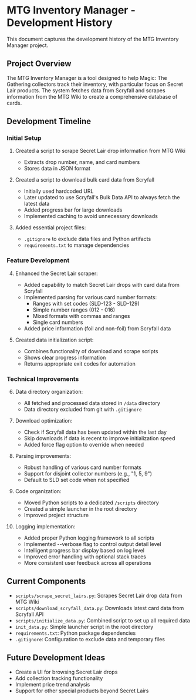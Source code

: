 # MTG Inventory Manager - Development History

This document captures the development history of the MTG Inventory Manager project.

## Project Overview

The MTG Inventory Manager is a tool designed to help Magic: The Gathering collectors track their inventory, with particular focus on Secret Lair products. The system fetches data from Scryfall and scrapes information from the MTG Wiki to create a comprehensive database of cards.

## Development Timeline

### Initial Setup

1. Created a script to scrape Secret Lair drop information from MTG Wiki
   - Extracts drop number, name, and card numbers
   - Stores data in JSON format

2. Created a script to download bulk card data from Scryfall
   - Initially used hardcoded URL
   - Later updated to use Scryfall's Bulk Data API to always fetch the latest data
   - Added progress bar for large downloads
   - Implemented caching to avoid unnecessary downloads

3. Added essential project files:
   - `.gitignore` to exclude data files and Python artifacts
   - `requirements.txt` to manage dependencies

### Feature Development

4. Enhanced the Secret Lair scraper:
   - Added capability to match Secret Lair drops with card data from Scryfall
   - Implemented parsing for various card number formats:
     - Ranges with set codes (SLD-123 - SLD-129)
     - Simple number ranges (012 - 016)
     - Mixed formats with commas and ranges
     - Single card numbers
   - Added price information (foil and non-foil) from Scryfall data

5. Created data initialization script:
   - Combines functionality of download and scrape scripts
   - Shows clear progress information
   - Returns appropriate exit codes for automation

### Technical Improvements

6. Data directory organization:
   - All fetched and processed data stored in `/data` directory
   - Data directory excluded from git with `.gitignore`

7. Download optimization:
   - Check if Scryfall data has been updated within the last day
   - Skip downloads if data is recent to improve initialization speed
   - Added force flag option to override when needed

8. Parsing improvements:
   - Robust handling of various card number formats
   - Support for disjoint collector numbers (e.g., "1, 5, 9")
   - Default to SLD set code when not specified

9. Code organization:
   - Moved Python scripts to a dedicated `/scripts` directory
   - Created a simple launcher in the root directory
   - Improved project structure

10. Logging implementation:
    - Added proper Python logging framework to all scripts
    - Implemented --verbose flag to control output detail level
    - Intelligent progress bar display based on log level
    - Improved error handling with optional stack traces
    - More consistent user feedback across all operations

## Current Components

- `scripts/scrape_secret_lairs.py`: Scrapes Secret Lair drop data from MTG Wiki
- `scripts/download_scryfall_data.py`: Downloads latest card data from Scryfall API
- `scripts/initialize_data.py`: Combined script to set up all required data
- `init_data.py`: Simple launcher script in the root directory
- `requirements.txt`: Python package dependencies
- `.gitignore`: Configuration to exclude data and temporary files

## Future Development Ideas

- Create a UI for browsing Secret Lair drops
- Add collection tracking functionality
- Implement price trend analysis
- Support for other special products beyond Secret Lairs
